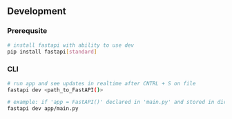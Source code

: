 ## Development 

### Prerequsite 
```bash
# install fastapi with ability to use dev
pip install fastapi[standard]
```

### CLI
```bash
# run app and see updates in realtime after CNTRL + S on file
fastapi dev <path_to_FastAPI()>

# example: if 'app = FastAPI()' declared in 'main.py' and stored in directory 'app'
fastapi dev app/main.py
```
